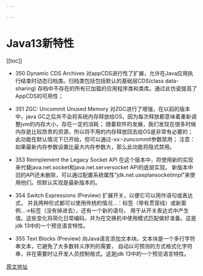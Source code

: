 ```yaml
---

---
```

# Java13新特性
[[toc]]

* 350    Dynamic CDS Archives     对appCDS进行性了扩展，允许在Java应用执行结束时动态归档类。归档类包括包括默认的基础层CDS(class data-sharing) 存档中不存在的所有已加载的应用程序类和类库。通过此仿瓷提高了AppCDS的可用性；

* 351    ZGC: Uncommit Unused Memory   对ZGC进行了增强，在以前的版本中，java GC之后并不会将系统内存释放给OS，因为每次释放都意味着重新调整jvm的内存大小，存在一定的消耗；
随着软件的发展，我们发现在很多时候内存是比较昂贵的资源，所以将不用的内存释放回去给OS是非常有必要的；此功能在默认情况下已开始，但可以通过-xx:-zuncommit参数禁用；
注意：如果最新内存参数设置比最大内存参数大，那么此功能将隐式禁用。

* 353    Reimplement the Legacy Socket API    在这个版本中，将使用新的实现来代替java.net.socket和java.net.serversocket API的底层实现。
新版本中旧的API还未删除，可以通过配置系统属性"jdk.net.useplansocketimpl"来使用他们。但默认实现是最新版本的。

* 354    Switch Expressions (Preview)    扩展开关，以便它可以用作语句或表达式，
并且两种形式都可以使用传统的情况…：标签（带有贯穿线）或新案例…->标签（没有掉进去），还有一个新的语句，
用于从开关表达式中产生值。这些变化将简化日常编码，并为在交换机中使用模式匹配做好准备。这是jdk 13中的一个预览语言特性。

* 355    Text Blocks (Preview)    向Java语言添加文本块。文本块是一个多行字符串文本，它避免了大多数转义序列的需要，
自动以可预测的方式格式化字符串，并在需要时让开发人员控制格式。这是jdk 13中的一个预览语言特性。

[原文地址](https://openjdk.org/projects/jdk/13/)
